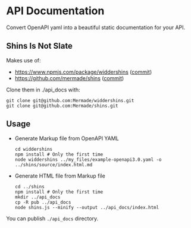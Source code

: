 # API Documentation

Convert OpenAPI yaml into a beautiful static documentation for your API.

## Shins Is Not Slate

Makes use of:
* https://www.npmjs.com/package/widdershins ([commit](https://github.com/Mermade/widdershins/commit/7144a4d05d736aa89379ea5c42f4ef0c0f7f6c64))
* https://github.com/mermade/shins ([commit](https://github.com/Mermade/shins/commit/ac1d5c836adb4218fc7112fd71731bb7d7a2fe51))

Clone them in ./api_docs with:
```
git clone git@github.com:Mermade/widdershins.git
git clone git@github.com:Mermade/shins.git
```

## Usage

* Generate Markup file from OpenAPI YAML
  ```
  cd widdershins
  npm install # Only the first time
  node widdershins ../my_files/example-openapi3.0.yaml -o ../shins/source/index.html.md
  ```
* Generate HTML file from Markup file
  ```
  cd ../shins
  npm install # Only the first time
  mkdir ../api_docs
  cp -R pub ../api_docs
  node shins.js --minify --output ../api_docs/index.html
  ```

You can publish `./api_docs` directory.
